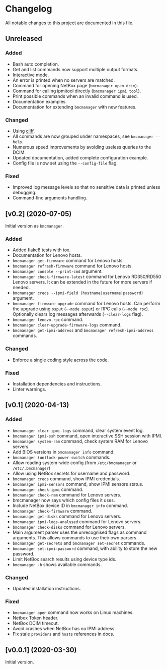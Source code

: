 # Changelog

All notable changes to this project are documented in this file.

## Unreleased

### Added

- Bash auto completion.
- Get and list commands now support multiple output formats.
- Interactive mode.
- An error is printed when no servers are matched.
- Command for opening NetBox page (`bmcmanager open dcim`).
- Command for calling ipmitool directly (`bmcmanager ipmi tool`).
- Print possible commands when an invalid command is used.
- Documentation examples.
- Documentation for extending `bmcmanager` with new features.

### Changed

- Using [cliff](https://docs.openstack.org/cliff/latest/index.html).
- All commands are now grouped under namespaces, see `bmcmanager --help`.
- Numerous speed improvements by avoiding useless queries to the DCIM.
- Updated documentation, added complete configuration example.
- Config file is now set using the `--config-file` flag.

### Fixed

- Improved log message levels so that no sensitive data is printed unless debugging.
- Command-line arguments handling.


## [v0.2] (2020-07-05)

Initial version as `bmcmanager`.

### Added

- Added flake8 tests with tox.
- Documentation for Lenovo hosts.
- `bmcmanager get-firmware` command for Lenovo hosts.
- `bmcmanager refresh-firmware` command for Lenovo hosts.
- `bmcmanager console --print-cmd` argument.
- `bmcmanager check-firmware-latest` command for Lenovo RD350/RD550 Lenovo servers. It can be extended in the future for more servers if needed.
- `bmcmanager creds --ipmi-field (hostname|username|password)` argument.
- `bmcmanager firmware-upgrade` command for Lenovo hosts. Can perform the upgrade using `osput` (`--mode osput`) or RPC calls (`--mode rpc`). Optionally clears log messages afterwards (`--clear-logs` flag).
- `bmcmanager lenovo-rpc` command.
- `bmcmanager clear-upgrade-firmware-logs` command.
- `bmcmanager get-ipmi-address` and `bmcmanager refresh-ipmi-address` commands.

### Changed

- Enforce a single coding style across the code.

### Fixed

- Installation dependencies and instructions.
- Linter warnings.


## [v0.1] (2020-04-13)

### Added

- `bmcmanager clear-ipmi-logs` command, clear system event log.
- `bmcmanager ipmi-ssh` command, open interactive SSH session with IPMI.
- `bmcmanager system-ram` command, check system RAM for Lenovo servers.
- Add BIOS versions in `bmcmanager info` command.
- `bmcmanager (un)lock-power-switch` commands.
- Allow reading system-wide config (from `/etc/bmcmanager` or `/etc/.bmcmanager`)
- Allow using NetBox secrets for username and password.
- `bmcmanager creds` command, show IPMI credentials.
- `bmcmanager ipmi-sensors` command, show IPMI sensors status.
- `bmcmanager check-ipmi` command.
- `bmcmanager check-ram` command for Lenovo servers.
- bmcmanager now says which config files it uses.
- Include NetBox device ID in `bmcmanager info` command.
- `bmcmanager check-firmware` command.
- `bmcmanager get-disks` command for Lenovo servers.
- `bmcmanager ipmi-logs-analysed` command for Lenovo servers.
- `bmcmanager check-disks` command for Lenovo servers.
- Main argument parser uses the unrecognised flags as command arguments. This allows commands to use their own parsers.
- `bmcmanager get-secrets` and `bmcmanager set-secret` commands.
- `bmcmanager set-ipmi-password` command, with ability to store the new password.
- Limit NetBox search results using device type ids.
- `bmcmanager -h` shows available commands.

### Changed

- Updated installation instructions.

### Fixed

- `bmcmanager open` command now works on Linux machines.
- Netbox Token header.
- NetBox DCIM timeout.
- Avoid crashes when NetBox has no IPMI address.
- Fix stale `providers` and `hosts` references in docs.

## [v0.0.1] (2020-03-30)

Initial version.
